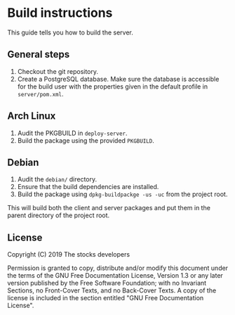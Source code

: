 # Build instructions

This guide tells you how to build the server.

## General steps

1. Checkout the git repository.
2. Create a PostgreSQL database. Make sure the database is accessible for the
   build user with the properties given in the default profile in
   `server/pom.xml`.

## Arch Linux

1. Audit the PKGBUILD in `deploy-server`.
2. Build the package using the provided `PKGBUILD`.

## Debian

1. Audit the `debian/` directory.
2. Ensure that the build dependencies are installed.
3. Build the package using `dpkg-buildpackge -us -uc` from the project root.

This will build both the client and server packages and put them in the parent
directory of the project root.

## License

Copyright (C)  2019  The stocks developers

Permission is granted to copy, distribute and/or modify this document
under the terms of the GNU Free Documentation License, Version 1.3
or any later version published by the Free Software Foundation;
with no Invariant Sections, no Front-Cover Texts, and no Back-Cover Texts.
A copy of the license is included in the section entitled "GNU
Free Documentation License".
